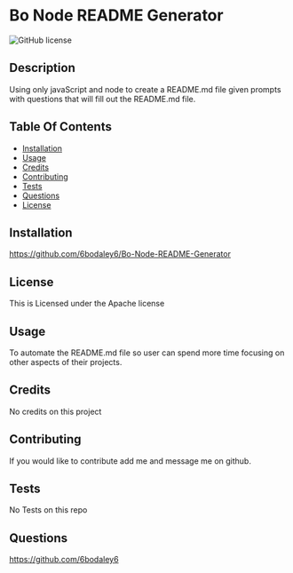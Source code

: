 # Bo Node README Generator

![GitHub license](https://img.shields.io/badge/license-Apache-blue.svg)

## Description

Using only javaScript and node to create a README.md file given prompts with questions that will fill out the README.md file.

## Table Of Contents

- [Installation](#installation)
- [Usage](#Usage)
- [Credits](#Credits)
- [Contributing](#Contributing)
- [Tests](#Tests)
- [Questions](#Questions)
- [License](#license)

## Installation

https://github.com/6bodaley6/Bo-Node-README-Generator

## License

This is Licensed under the Apache license

## Usage

To automate the README.md file so user can spend more time focusing on other aspects of their projects.

## Credits

No credits on this project

## Contributing

If you would like to contribute add me and message me on github.

## Tests

No Tests on this repo

## Questions

https://github.com/6bodaley6

